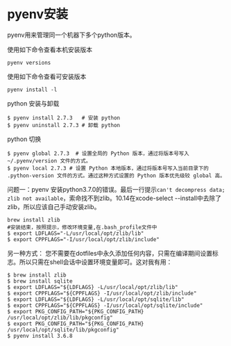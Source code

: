 # pyenv安装

pyenv用来管理同一个机器下多个python版本。

使用如下命令查看本机安装版本

```
pyenv versions
```

使用如下命令查看可安装版本

```
pyenv install -l
```

python 安装与卸载

```
$ pyenv install 2.7.3   # 安装 python
$ pyenv uninstall 2.7.3 # 卸载 python
```

python 切换

```
$ pyenv global 2.7.3  # 设置全局的 Python 版本，通过将版本号写入 ~/.pyenv/version 文件的方式。
$ pyenv local 2.7.3 # 设置 Python 本地版本，通过将版本号写入当前目录下的 .python-version 文件的方式。通过这种方式设置的 Python 版本优先级较 global 高。
```

问题一：pyenv 安装python3.7.0的错误。最后一行提示`can't decompress data; zlib not available`，索命找不到zlib。10.14在xcode-select --install中去除了zlib，所以应该自己手动安装zlib。

```
brew install zlib
#安装结束，按照提示，修改环境变量,在.bash_profile文件中
$ export LDFLAGS="-L/usr/local/opt/zlib/lib"
$ export CPPFLAGS="-I/usr/local/opt/zlib/include"
```

另一种方式：
您不需要在dotfiles中永久添加任何内容，只需在编译期间设置标志。所以只需在shell会话中设置环境变量即可。这对我有用：

```
$ brew install zlib
$ brew install sqlite
$ export LDFLAGS="${LDFLAGS} -L/usr/local/opt/zlib/lib"
$ export CPPFLAGS="${CPPFLAGS} -I/usr/local/opt/zlib/include"
$ export LDFLAGS="${LDFLAGS} -L/usr/local/opt/sqlite/lib"
$ export CPPFLAGS="${CPPFLAGS} -I/usr/local/opt/sqlite/include"
$ export PKG_CONFIG_PATH="${PKG_CONFIG_PATH} /usr/local/opt/zlib/lib/pkgconfig"
$ export PKG_CONFIG_PATH="${PKG_CONFIG_PATH} /usr/local/opt/sqlite/lib/pkgconfig"
$ pyenv install 3.6.8
```

